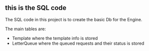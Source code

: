 ## this is the SQL code

The SQL code in this project is to create the basic Db for the Engine. 

The main tables are:
- Template where the template info is stored
- LetterQueue where the queued requests and their status is stored

